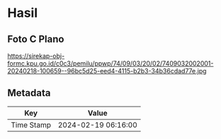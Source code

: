 # Hasil

## Foto C Plano

https://sirekap-obj-formc.kpu.go.id/c0c3/pemilu/ppwp/74/09/03/20/02/7409032002001-20240218-100659--96bc5d25-eed4-4115-b2b3-34b36cdad77e.jpg


## Metadata

| Key        | Value               |
| ---------- | ------------------- |
| Time Stamp | 2024-02-19 06:16:00 |



